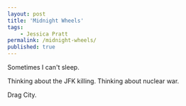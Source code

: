 ```yaml
---
layout: post
title: 'Midnight Wheels'
tags:
    - Jessica Pratt
permalink: /midnight-wheels/
published: true
---
```


Sometimes I can't sleep.

Thinking about the JFK killing. Thinking about nuclear war.

Drag City.
